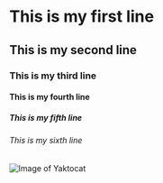 # This is my first line
## This is my second line
### This is my third line
#### This is my fourth line
##### This is my fifth line
###### This is my sixth line

![Image of Yaktocat](https://octodex.github.com/images/yaktocat.png)
